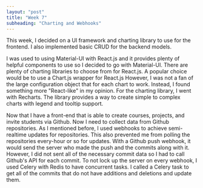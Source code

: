 ```yaml
---
layout: "post"
title: "Week 7"
subheading: "Charting and Webhooks"
---
```


This week, I decided on a UI framework and charting library to use for the frontend. I also implemented basic CRUD for the backend models.

I was used to using Material-UI with React.js and it provides plenty of helpful components to use so I decided to go with Material-UI.
There are plenty of charting libraries to choose from for React.js. A popular choice would be to use a Chart.js wrapper for React.js
However, I was not a fan of the large configuration object that for each chart to work.
Instead, I found something more "React-like" in my opinion.
For the charting library, I went with Recharts. The library provides a way to create simple to complex charts with legend and tooltip support.

Now that I have a front-end that is able to create courses, projects, and invite students via Github. Now I need to collect data from Github repositories.
As I mentioned before, I used webhooks to achieve semi-realtime updates for repositories. This also prevented me from polling the repositories every-hour or so for updates.
With a Github push webhook, it would send the server who made the push and the commits along with it. However, I did not sent all of the necessary commit data so I had to call Github's API for each commit.
To not lock up the server on every webhook, I used Celery with Redis to have concurrent tasks. I called a Celery task to get all of the commits that do not have additions and deletions and update them.
